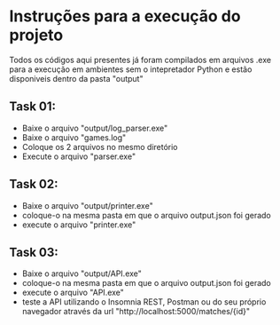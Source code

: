 # Instruções para a execução do projeto
Todos os códigos aqui presentes já foram compilados em arquivos .exe para a execução em ambientes sem o intepretador Python e estão disponiveis dentro da pasta "output"
## Task 01:
 - Baixe o arquivo "output/log_parser.exe"
 - Baixe o arquivo "games.log"
 - Coloque os 2 arquivos no mesmo diretório
 - Execute o arquivo "parser.exe"
 
 ## Task 02:
 - Baixe o arquivo "output/printer.exe"
 - coloque-o na mesma pasta em que o arquivo output.json foi gerado
 - execute o arquivo "printer.exe"

## Task 03:
 - Baixe o arquivo "output/API.exe"
 - coloque-o na mesma pasta em que o arquivo output.json foi gerado
 - execute o arquivo "API.exe"
 - teste a API utilizando o Insomnia REST, Postman ou do seu próprio navegador através da url "http://localhost:5000/matches/{id}"
